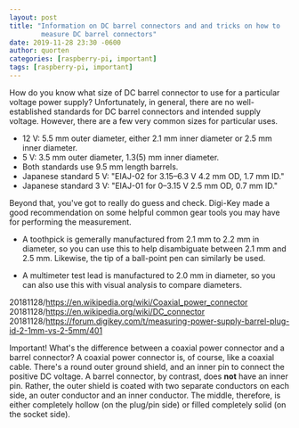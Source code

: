 ```yaml
---
layout: post
title: "Information on DC barrel connectors and and tricks on how to
        measure DC barrel connectors"
date: 2019-11-28 23:30 -0600
author: quorten
categories: [raspberry-pi, important]
tags: [raspberry-pi, important]
---
```


How do you know what size of DC barrel connector to use for a
particular voltage power supply?  Unfortunately, in general, there are
no well-established standards for DC barrel connectors and intended
supply voltage.  However, there are a few very common sizes for
particular uses.

* 12 V: 5.5 mm outer diameter, either 2.1 mm inner diameter or 2.5 mm
  inner diameter.
* 5 V: 3.5 mm outer diameter, 1.3(5) mm inner diameter.
* Both standards use 9.5 mm length barrels.
* Japanese standard 5 V: "EIAJ-02 for 3.15–6.3 V 4.2 mm OD, 1.7 mm ID."
* Japanese standard 3 V: "EIAJ-01 for 0–3.15 V 2.5 mm OD, 0.7 mm ID."

Beyond that, you've got to really do guess and check.  Digi-Key made a
good recommendation on some helpful common gear tools you may have for
performing the measurement.

* A toothpick is gemerally manufactured from 2.1 mm to 2.2 mm in
  diameter, so you can use this to help disambiguate between 2.1 mm
  and 2.5 mm.  Likewise, the tip of a ball-point pen can similarly be
  used.

* A multimeter test lead is manufactured to 2.0 mm in diameter, so you
  can also use this with visual analysis to compare diameters.

<!-- more -->

20181128/https://en.wikipedia.org/wiki/Coaxial_power_connector  
20181128/https://en.wikipedia.org/wiki/DC_connector  
20181128/https://forum.digikey.com/t/measuring-power-supply-barrel-plug-id-2-1mm-vs-2-5mm/401

Important!  What's the difference between a coaxial power connector
and a barrel connector?  A coaxial power connector is, of course, like
a coaxial cable.  There's a round outer ground shield, and an inner
pin to connect the positive DC voltage.  A barrel connector, by
contrast, does **not** have an inner pin.  Rather, the outer shield is
coated with two separate conductors on each side, an outer conductor
and an inner conductor.  The middle, therefore, is either completely
hollow (on the plug/pin side) or filled completely solid (on the
socket side).
